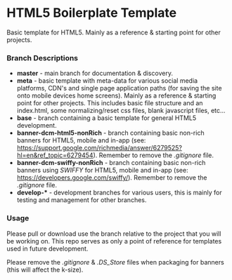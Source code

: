 # HTML5 Boilerplate Template

Basic template for HTML5. Mainly as a reference &amp; starting point for other projects.

### Branch Descriptions

- __master__ - main branch for documentation & discovery.
- __meta__ - basic template with meta-data for various social media platforms, CDN's and single page application paths (for saving the site onto mobile devices home screens). Mainly as a reference & starting point for other projects. This includes basic file structure and an index.html, some normalizing/reset css files, blank javascript files, etc...
- __base__ - branch containing a basic template for general HTML5 development.
- __banner-dcm-html5-nonRich__ - branch containing basic non-rich banners for HTML5, mobile and in-app (see: https://support.google.com/richmedia/answer/6279525?hl=en&ref_topic=6279454). Remember to remove the *.gitignore* file.
- __banner-dcm-swiffy-nonRich__ - branch containing basic non-rich banners using *SWIFFY* for HTML5, mobile and in-app (see: https://developers.google.com/swiffy/). Remember to remove the *.gitignore* file.
- __develop-*__ - development branches for various users, this is mainly for testing and management for other branches.

### Usage
Please pull or download use the branch relative to the project that you will be working on. This repo serves as only a point of reference for templates used in future development. 

Please remove the *.gitignore* & *.DS_Store* files when packaging for banners (this will affect the k-size).

